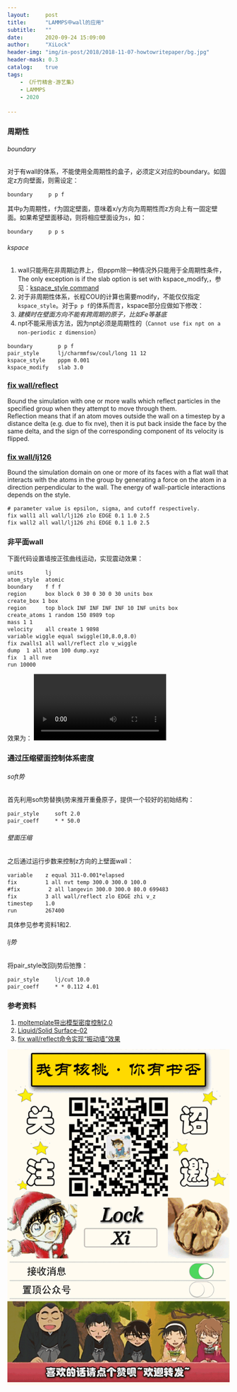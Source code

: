 ```yaml
---
layout:     post
title:      "LAMMPS中wall的应用"
subtitle:   ""
date:       2020-09-24 15:09:00
author:     "XiLock"
header-img: "img/in-post/2018/2018-11-07-howtowritepaper/bg.jpg"
header-mask: 0.3
catalog:    true
tags:
    - 《斤竹精舍·游艺集》
    - LAMMPS
    - 2020

---
```


### 周期性
###### boundary
对于有wall的体系，不能使用全周期性的盒子，必须定义对应的boundary。如固定z方向壁面，则需设定：

```
boundary     p p f
```

其中`p`为周期性，`f`为固定壁面，意味着x/y方向为周期性而z方向上有一固定壁面。如果希望壁面移动，则将相应壁面设为`s`，如：

```
boundary     p p s
```

###### kspace
1. wall只能用在非周期边界上，但pppm除一种情况外只能用于全周期性条件，The only exception is if the slab option is set with kspace_modify,，参见：[kspace_style command](https://docs.lammps.org/kspace_style.html)
1. 对于非周期性体系，长程COU的计算也需要modify，不能仅仅指定`kspace_style`。对于`p p f`的体系而言，kspace部分应做如下修改：  
1. *建模时在壁面方向不能有跨周期的原子，比如Fe等基底*
1. npt不能采用该方法，因为npt必须是周期性的（`Cannot use fix npt on a non-periodic z dimension`）

```
boundary        p p f
pair_style      lj/charmmfsw/coul/long 11 12
kspace_style    pppm 0.001
kspace_modify   slab 3.0
```


### [fix wall/reflect](https://lammps.sandia.gov/doc/fix_wall_reflect.html)
Bound the simulation with one or more walls which reflect particles in the specified group when they attempt to move through them.  
Reflection means that if an atom moves outside the wall on a timestep by a distance delta (e.g. due to fix nve), then it is put back inside the face by the same delta, and the sign of the corresponding component of its velocity is flipped.   

### [fix wall/lj126](https://lammps.sandia.gov/doc/fix_wall.html#fix-wall-lj126-command)
Bound the simulation domain on one or more of its faces with a flat wall that interacts with the atoms in the group by generating a force on the atom in a direction perpendicular to the wall. The energy of wall-particle interactions depends on the style.  

```
# parameter value is epsilon, sigma, and cutoff respectively.
fix wall1 all wall/lj126 zlo EDGE 0.1 1.0 2.5
fix wall2 all wall/lj126 zhi EDGE 0.1 1.0 2.5
```


### 非平面wall
下面代码设置墙按正弦曲线运动，实现震动效果：

```
units       lj
atom_style  atomic
boundary    f f f
region      box block 0 30 0 30 0 30 units box
create_box 1 box
region      top block INF INF INF INF 10 INF units box
create_atoms 1 random 150 8989 top
mass 1 1
velocity    all create 1 9898
variable wiggle equal swiggle(10,8.0,8.0)
fix zwalls1 all wall/reflect zlo v_wiggle
dump  1 all atom 100 dump.xyz
fix  1 all nve
run 10000
```

效果为：
![](https://vdn3.vzuu.com/SD/98c958a8-ffd2-11eb-9364-a6582d929f33.mp4?auth_key=1753477994-0-0-aee4832cecebb8d596a09abe3304ba74&bu=078babd7&c=avc.0.0&disable_local_cache=1&expiration=1753477994&f=mp4&pu=078babd7&v=tx)


### 通过压缩壁面控制体系密度
###### soft势
首先利用soft势替换lj势来推开重叠原子，提供一个较好的初始结构：

```
pair_style     soft 2.0
pair_coeff     * * 50.0
```
###### 壁面压缩

之后通过运行步数来控制z方向的上壁面wall：
```
variable    z equal 311-0.001*elapsed
fix         1 all nvt temp 300.0 300.0 100.0
#fix         2 all langevin 300.0 300.0 80.0 699483	
fix         3 all wall/reflect zlo EDGE zhi v_z
timestep    1.0
run         267400
```

具体参见参考资料1和2.


###### lj势
将pair_style改回lj势后弛豫：
```
pair_style     lj/cut 10.0
pair_coeff     * * 0.112 4.01
```


### 参考资料
1. [moltemplate导出模型密度控制2.0](https://blog.csdn.net/qyb19970829/article/details/105189427)
2. [Liquid/Solid Surface-02](https://blog.csdn.net/qyb19970829/article/details/107012939)
3. [fix wall/reflect命令实现“振动墙”效果](https://zhuanlan.zhihu.com/p/400972463)

![](/img/wc-tail.GIF)
